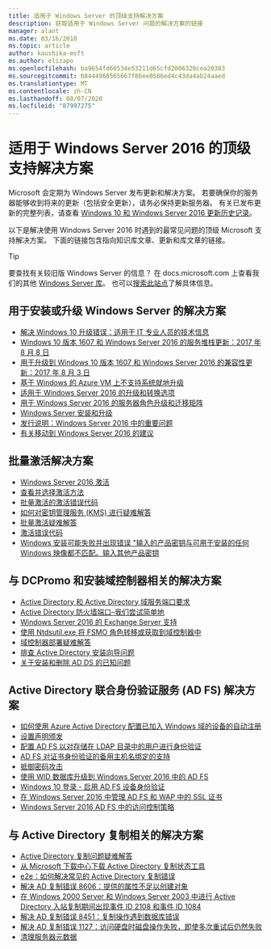 ```yaml
---
title: 适用于 Windows Server 的顶级支持解决方案
description: 获取适用于 Windows Server 问题的解决方案的链接
manager: alant
ms.date: 03/16/2018
ms.topic: article
author: kaushika-msft
ms.author: elizapo
ms.openlocfilehash: ba9654fd60534e53211d65cfd2006320cea20383
ms.sourcegitcommit: 68444968565667f86ee0586ed4c43da4ab24aaed
ms.translationtype: MT
ms.contentlocale: zh-CN
ms.lasthandoff: 08/07/2020
ms.locfileid: "87997275"
---
```

# <a name="top-support-solutions-for-windows-server-2016"></a>适用于 Windows Server 2016 的顶级支持解决方案

Microsoft 会定期为 Windows Server 发布更新和解决方案。 若要确保你的服务器能够收到将来的更新（包括安全更新），请务必保持更新服务器。 有关已发布更新的完整列表，请查看 [Windows 10 和 Windows Server 2016 更新历史记录](https://support.microsoft.com/help/4000825/windows-10-windows-server-2016-update-history)。

以下是解决使用 Windows Server 2016 时遇到的最常见问题的顶级 Microsoft 支持解决方案。 下面的链接包含指向知识库文章、更新和库文章的链接。

>[!TIP]
> 要查找有关较旧版 Windows Server 的信息？ 在 docs.microsoft.com 上查看我们的其他 [Windows Server 库](/previous-versions/windows/)。 也可以[搜索此站点](/search/index?dataSource=previousVersions&search=Windows+Server)了解具体信息。

## <a name="solutions-for-installing-or-upgrading-windows-server"></a>用于安装或升级 Windows Server 的解决方案

- [解决 Windows 10 升级错误：适用于 IT 专业人员的技术信息](/windows/deployment/upgrade/resolve-windows-10-upgrade-errors)
- [Windows 10 版本 1607 和 Windows Server 2016 的服务堆栈更新：2017 年 8 月 8 日](https://support.microsoft.com/help/4035631)
- [用于升级到 Windows 10 版本 1607 和 Windows Server 2016 的兼容性更新：2017 年 8 月 3 日](https://support.microsoft.com/help/4033524)
- [基于 Windows 的 Azure VM 上不支持系统就地升级](https://support.microsoft.com/help/4014997)
- [适用于 Windows Server 2016 的升级和转换选项](../get-started/supported-upgrade-paths.md)
- [用于 Windows Server 2016 的服务器角色升级和迁移矩阵](../get-started/server-role-upgradeability-table.md)
- [Windows Server 安装和升级](../get-started/installation-and-upgrade.md)
- [发行说明：Windows Server 2016 中的重要问题](../get-started/windows-server-2016-ga-release-notes.md)
- [有关移动到 Windows Server 2016 的建议](../get-started/recommendations-moving-to-server2016.md)

## <a name="solutions-for-volume-activation"></a>批量激活解决方案
- [Windows Server 2016 激活](../get-started/server-2016-activation.md)
- [查看并选择激活方法](/previous-versions/windows/it-pro/windows-server-2012-R2-and-2012/jj134256(v=ws.11))
- [批量激活的激活错误代码](/previous-versions/windows/it-pro/windows-server-2012-R2-and-2012/dn502528(v=ws.11))
- [如何对密钥管理服务 (KMS) 进行疑难解答](/previous-versions/tn-archive/ee939272(v=technet.10))
- [批量激活疑难解答](/previous-versions/tn-archive/ff793439(v=technet.10))
- [激活错误代码](/previous-versions/ff793399(v=technet.10))
- [Windows 安装可能失败并出现错误 "输入的产品密钥与可用于安装的任何 Windows 映像都不匹配。输入其他产品密钥](https://support.microsoft.com/help/2796988/windows-8-or-windows-server-2012-installation-may-fail-with-error-mess)

## <a name="solutions-related-to-dcpromo-and-installing-domain-controllers"></a>与 DCPromo 和安装域控制器相关的解决方案
- [Active Directory 和 Active Directory 域服务端口要求](/previous-versions/windows/it-pro/windows-server-2008-R2-and-2008/dd772723(v=ws.10))
- [Active Directory 防火墙端口–我们尝试简单地](http://blogs.msmvps.com/acefekay/2011/11/01/active-directory-firewall-ports-let-s-try-to-make-this-simple/)
- [Windows Server 2016 的 Exchange Server 支持](/Exchange/plan-and-deploy/supportability-matrix?view=exchserver-2019)
- [使用 Ntdsutil.exe 将 FSMO 角色转移或获取到域控制器中](https://support.microsoft.com/kb/255504)
- [域控制器部署疑难解答](../identity/ad-ds/deploy/troubleshooting-domain-controller-deployment.md)
- [排查 Active Directory 安装向导问题](/previous-versions/windows/it-pro/windows-2000-server/bb727058(v=technet.10))
- [关于安装和删除 AD DS 的已知问题](/previous-versions/windows/it-pro/windows-server-2008-R2-and-2008/cc754463(v=ws.10))

## <a name="solutions-for-active-directory-federation-services-ad-fs"></a>Active Directory 联合身份验证服务 (AD FS) 解决方案
- [如何使用 Azure Active Directory 配置已加入 Windows 域的设备的自动注册](/azure/active-directory/active-directory-conditional-access-automatic-device-registration-setup)
- [设置声明颁发](/azure/active-directory/device-management-hybrid-azuread-joined-devices-setup#step-2-setup-issuance-of-claims)
- [配置 AD FS 以对存储在 LDAP 目录中的用户进行身份验证](../identity/ad-fs/operations/configure-ad-fs-to-authenticate-users-stored-in-ldap-directories.md)
- [AD FS 对证书身份验证的备用主机名绑定的支持](../identity/ad-fs/operations/ad-fs-support-for-alternate-hostname-binding-for-certificate-authentication.md)
- [抵御密码攻击](/archive/blogs/tspring/federated-to-microsoft-cloud-and-account-lockouts)
- [使用 WID 数据库升级到 Windows Server 2016 中的 AD FS](../identity/ad-fs/deployment/upgrading-to-ad-fs-in-windows-server.md)
- [Windows 10 登录 - 启用 AD FS 设备身份验证](../identity/ad-fs/operations/configure-device-based-conditional-access-on-premises.md)
- [在 Windows Server 2016 中管理 AD FS 和 WAP 中的 SSL 证书](../identity/ad-fs/operations/manage-ssl-certificates-ad-fs-wap.md)
- [Windows Server 2016 AD FS 中的访问控制策略](../identity/ad-fs/operations/access-control-policies-in-ad-fs.md)

## <a name="solutions-related-to-active-directory-replication"></a>与 Active Directory 复制相关的解决方案

- [Active Directory 复制问题疑难解答](../identity/ad-ds/manage/troubleshoot/troubleshooting-active-directory-replication-problems.md)
- [从 Microsoft 下载中心下载 Active Directory 复制状态工具](https://www.microsoft.com/en-in/download/details.aspx?id=30005)
- [e2e：如何解决常见的 Active Directory 复制错误](https://support.microsoft.com/kb/3108513)
- [解决 AD 复制错误 8606：提供的属性不足以创建对象](https://support.microsoft.com/kb/2028495)
- [在 Windows 2000 Server 和 Windows Server 2003 中进行 Active Directory 入站复制期间出现事件 ID 2108 和事件 ID 1084](https://support.microsoft.com/kb/837932)
- [解决 AD 复制错误 8451：复制操作遇到数据库错误](https://support.microsoft.com/kb/2645996)
- [解决 AD 复制错误 1127：访问硬盘时磁盘操作失败，即使多次重试后仍然失败](https://support.microsoft.com/kb/2025726)
- [清理服务器元数据](/previous-versions/windows/it-pro/windows-server-2008-R2-and-2008/cc816907(v=ws.10))